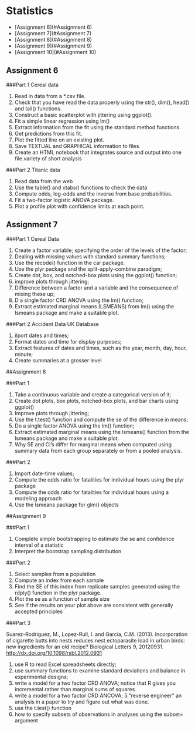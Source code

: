 # Statistics

- [Assignment 6](#Assignment 6)
- [Assignment 7](#Assignment 7)
- [Assignment 8](#Assignment 8)
- [Assignment 9](#Assignment 9)
- [Assignment 10](#Assignment 10)

## Assignment 6

###Part 1 Cereal data
1. Read in data from a *.csv file.
2. Check that you have read the data properly using the str(), dim(),
head() and tail() functions.
3. Construct a basic scatterplot with jittering using ggplot().
4. Fit a simple linear regression using lm()
5. Extract information from the fit using the standard method functions.
6. Get predictions from this fit.
7. Plot the fitted line on an existing plot.
8. Save TEXTUAL and GRAPHICAL information to files.
9. Create an HTML notebook that integrates source and output into
one file.variety of short analysis

###Part 2 Titanic data

1. Read data from the web
2. Use the table() and xtabs() functions to check the data
3. Compute odds, log-odds and the inverse from base probabilities.
4. Fit a two-factor logistic ANOVA package.
5. Plot a profile plot with confidence limits at each point.

## Assignment 7

###Part 1 Cereal Data
1. Create a factor variable; specifying the order of the levels of the factor;
2. Dealing with missing values with standard summary functions;
3. Use the recode() function in the car package.
4. Use the plyr package and the split-apply-combine paradigm;
5. Create dot, box, and notched-box plots using the ggplot() function;
6. improve plots through jittering;
7. Difference between a factor and a variable and the consequence
of mixing these up;
8. D a single factor CRD ANOVA using the lm() function;
9. Extract estimated marginal means (LSMEANS) from lm() using the lsmeans
package and make a suitable plot.

###Part 2 Accident Data UK Database

1. iIport dates and times;
2. Format dates and time for display purposes;
3. Extract features of dates and times, such as the year, month, day, hour,
minute;
4. Create summaries at a grosser level

##Assignment 8

###Part 1

1. Take a continuous variable and create a categorical version of it;
2. Create dot plots, box plots, notched-box plots, and bar charts using ggplot()
3. Improve plots through jittering;
4. Use the t.test() function and compute the se of the difference in means;
5. Do a single factor ANOVA using the lm() function;
6. Extract estimated marginal means using the lsmeans() function from the
lsmeans package and make a suitable plot.
7. Why SE and CI’s differ for marginal means when computed using summary
     data from each group separately or from a pooled analysis.
     
###Part 2

1. Import date-time values;
2. Compute the odds ratio for fatalities for individual hours using the plyr
package
3. Compute the odds ratio for fatalities for individual hours using a modeling
approach
4. Use the lsmeans package for glm() objects

##Assignment 9

###Part 1

1. Complete simple bootstrapping to estimate the se and confidence interval of a
statistic
2. Interpret the bootstrap sampling distribution

###Part 2

1. Select samples from a population
2. Compute an index from each sample
3. Find the SE of this index from replicate samples generated using the rdply()
function in the plyr package.
4. Plot the se as a function of sample size
5. See if the results on your plot above are consistent with generally accepted
   principles
   
###Part 3

Suarez-Rodriguez, M., Lopez-Rull, I. and Garcia, C.M. (2013).
Incorporation of cigarette butts into nests reduces nest ectoparasite
load in urban birds: new ingredients for an old recipe?
Biological Letters 9, 20120931.
http://dx.doi.org/10.1098/rsbl.2012.0931

1. use R to read Excel spreadsheets directly;
2. use summary functions to examine standard deviations and balance in
experimental designs;
3. write a model for a two factor CRD ANOVA; notice that R gives you
incremental rather than marginal sums of squares
4. write a model for a two factor CRD ANCOVA;
5.“reverse engineer” an analysis in a paper to try and figure out what was
done.
6. use the t.test() function
7. how to specify subsets of observations in analyses using the subset= argument

